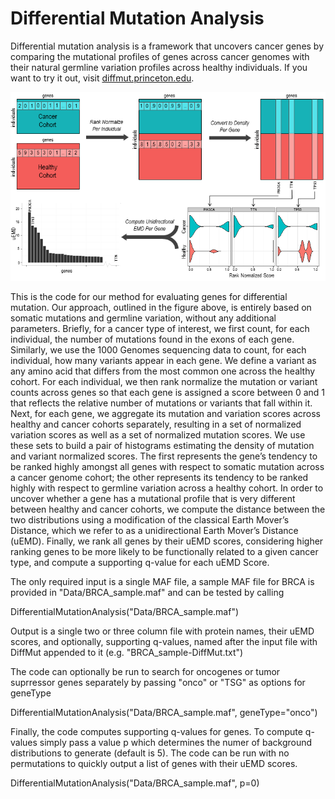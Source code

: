 # Differential Mutation Analysis

Differential mutation analysis is a framework that uncovers cancer genes by comparing the mutational profiles of genes across cancer genomes with their natural germline variation profiles across healthy individuals. If you want to try it out, visit [diffmut.princeton.edu](http://diffmut.princeton.edu).

![Method Overview](https://github.com/PFPrzytycki/Differential-Mutation-Analysis/blob/master/Method%20Overview.png)

This is the code for our method for evaluating genes for differential mutation. Our approach, outlined in the figure above, is entirely based on somatic mutations and germline variation, without any additional parameters. Briefly, for a cancer type of interest, we first count, for each individual, the number of mutations found in the exons of each gene. Similarly, we use the 1000 Genomes sequencing data to count, for each individual, how many variants appear in each gene. We define a variant as any amino acid that differs from the most common one across the healthy cohort. For each individual, we then rank normalize the mutation or variant counts across genes so that each gene is assigned a score between 0 and 1 that reflects the relative number of mutations or variants that fall within it. Next, for each gene, we aggregate its mutation and variation scores across healthy and cancer cohorts separately, resulting in a set of normalized variation scores as well as a set of normalized mutation scores. We use these sets to build a pair of histograms estimating the density of mutation and variant normalized scores. The first represents the gene’s tendency to be ranked highly amongst all genes with respect to somatic mutation across a cancer genome cohort; the other represents its tendency to be ranked highly with respect to germline variation across a healthy cohort. In order to uncover whether a gene has a mutational profile that is very different between healthy and cancer cohorts, we compute the distance between the two distributions using a modification of the classical Earth Mover’s Distance, which we refer to as a unidirectional Earth Mover’s Distance (uEMD). Finally, we rank all genes by their uEMD scores, considering higher ranking genes to be more likely to be functionally related to a given cancer type, and compute a supporting q-value for each uEMD Score.


The only required input is a single MAF file, a sample MAF file for BRCA is provided in "Data/BRCA_sample.maf" and can be tested by calling

DifferentialMutationAnalysis("Data/BRCA_sample.maf")

Output is a single two or three column file with protein names, their uEMD scores, and optionally, supporting q-values, named after the input file with DiffMut appended to it (e.g. "BRCA_sample-DiffMut.txt")

The code can optionally be run to search for oncogenes or tumor suprressor genes separately by passing "onco" or "TSG" as options for geneType

DifferentialMutationAnalysis("Data/BRCA_sample.maf", geneType="onco")

Finally, the code computes supporting q-values for genes. To compute q-values simply pass a value p which determines the numer of background distributions to generate (default is 5). The code can be run with no permutations to quickly output a list of genes with their uEMD scores.
 
DifferentialMutationAnalysis("Data/BRCA_sample.maf", p=0)
